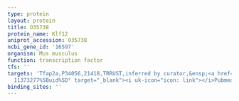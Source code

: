 ```yaml
---
type: protein
layout: protein
title: O35738
protein_name: Klf12
uniprot_accession: O35738
ncbi_gene_id: '16597'
organism: Mus musculus
function: transcription factor
tfs: ''
targets: 'Tfap2a,P34056,21418,TRRUST,inferred by curator,&ensp;<a href="https://www.ncbi.nlm.nih.gov/pubmed/?term=10704285;
  11373277%5Buid%5D" target="_blank"><i uk-icon="icon: link"></i>Pubmed</a>'
binding_sites: ''
---
```

